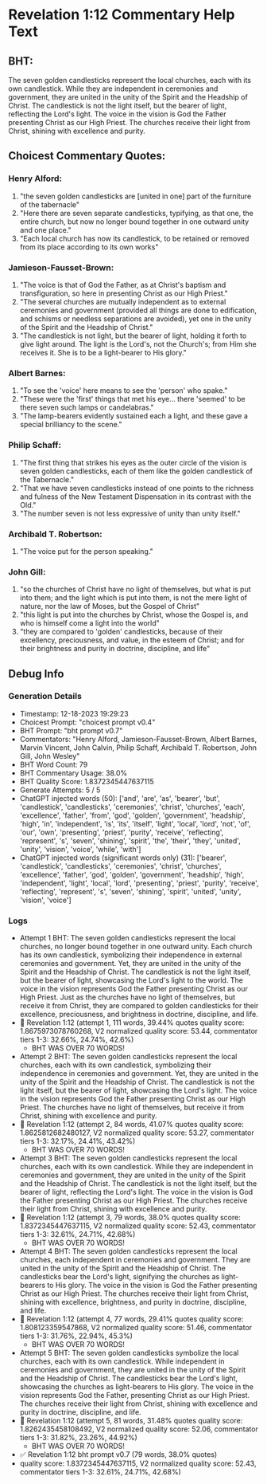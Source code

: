 # Revelation 1:12 Commentary Help Text

## BHT:
The seven golden candlesticks represent the local churches, each with its own candlestick. While they are independent in ceremonies and government, they are united in the unity of the Spirit and the Headship of Christ. The candlestick is not the light itself, but the bearer of light, reflecting the Lord's light. The voice in the vision is God the Father presenting Christ as our High Priest. The churches receive their light from Christ, shining with excellence and purity.

## Choicest Commentary Quotes:
### Henry Alford:
1. "the seven golden candlesticks are [united in one] part of the furniture of the tabernacle" 
2. "Here there are seven separate candlesticks, typifying, as that one, the entire church, but now no longer bound together in one outward unity and one place."
3. "Each local church has now its candlestick, to be retained or removed from its place according to its own works"

### Jamieson-Fausset-Brown:
1. "The voice is that of God the Father, as at Christ's baptism and transfiguration, so here in presenting Christ as our High Priest."
2. "The several churches are mutually independent as to external ceremonies and government (provided all things are done to edification, and schisms or needless separations are avoided), yet one in the unity of the Spirit and the Headship of Christ."
3. "The candlestick is not light, but the bearer of light, holding it forth to give light around. The light is the Lord's, not the Church's; from Him she receives it. She is to be a light-bearer to His glory."

### Albert Barnes:
1. "To see the 'voice' here means to see the 'person' who spake."
2. "These were the 'first' things that met his eye... there 'seemed' to be there seven such lamps or candelabras."
3. "The lamp-bearers evidently sustained each a light, and these gave a special brilliancy to the scene."

### Philip Schaff:
1. "The first thing that strikes his eyes as the outer circle of the vision is seven golden candlesticks, each of them like the golden candlestick of the Tabernacle."
2. "That we have seven candlesticks instead of one points to the richness and fulness of the New Testament Dispensation in its contrast with the Old."
3. "The number seven is not less expressive of unity than unity itself."

### Archibald T. Robertson:
1. "The voice put for the person speaking."

### John Gill:
1. "so the churches of Christ have no light of themselves, but what is put into them; and the light which is put into them, is not the mere light of nature, nor the law of Moses, but the Gospel of Christ"
2. "this light is put into the churches by Christ, whose the Gospel is, and who is himself come a light into the world"
3. "they are compared to 'golden' candlesticks, because of their excellency, preciousness, and value, in the esteem of Christ; and for their brightness and purity in doctrine, discipline, and life"


## Debug Info
### Generation Details
- Timestamp: 12-18-2023 19:29:23
- Choicest Prompt: "choicest prompt v0.4"
- BHT Prompt: "bht prompt v0.7"
- Commentators: "Henry Alford, Jamieson-Fausset-Brown, Albert Barnes, Marvin Vincent, John Calvin, Philip Schaff, Archibald T. Robertson, John Gill, John Wesley"
- BHT Word Count: 79
- BHT Commentary Usage: 38.0%
- BHT Quality Score: 1.8372345447637115
- Generate Attempts: 5 / 5
- ChatGPT injected words (50):
	['and', 'are', 'as', 'bearer', 'but', 'candlestick', 'candlesticks', 'ceremonies', 'christ', 'churches', 'each', 'excellence', 'father', 'from', 'god', 'golden', 'government', 'headship', 'high', 'in', 'independent', 'is', 'its', 'itself', 'light', 'local', 'lord', 'not', 'of', 'our', 'own', 'presenting', 'priest', 'purity', 'receive', 'reflecting', 'represent', 's', 'seven', 'shining', 'spirit', 'the', 'their', 'they', 'united', 'unity', 'vision', 'voice', 'while', 'with']
- ChatGPT injected words (significant words only) (31):
	['bearer', 'candlestick', 'candlesticks', 'ceremonies', 'christ', 'churches', 'excellence', 'father', 'god', 'golden', 'government', 'headship', 'high', 'independent', 'light', 'local', 'lord', 'presenting', 'priest', 'purity', 'receive', 'reflecting', 'represent', 's', 'seven', 'shining', 'spirit', 'united', 'unity', 'vision', 'voice']

### Logs
- Attempt 1 BHT: The seven golden candlesticks represent the local churches, no longer bound together in one outward unity. Each church has its own candlestick, symbolizing their independence in external ceremonies and government. Yet, they are united in the unity of the Spirit and the Headship of Christ. The candlestick is not the light itself, but the bearer of light, showcasing the Lord's light to the world. The voice in the vision represents God the Father presenting Christ as our High Priest. Just as the churches have no light of themselves, but receive it from Christ, they are compared to golden candlesticks for their excellence, preciousness, and brightness in doctrine, discipline, and life.
- 🔄 Revelation 1:12 (attempt 1, 111 words, 39.44% quotes quality score: 1.8675973078760268, V2 normalized quality score: 53.44, commentator tiers 1-3: 32.66%, 24.74%, 42.6%) 
	- BHT WAS OVER 70 WORDS!
- Attempt 2 BHT: The seven golden candlesticks represent the local churches, each with its own candlestick, symbolizing their independence in ceremonies and government. Yet, they are united in the unity of the Spirit and the Headship of Christ. The candlestick is not the light itself, but the bearer of light, showcasing the Lord's light. The voice in the vision represents God the Father presenting Christ as our High Priest. The churches have no light of themselves, but receive it from Christ, shining with excellence and purity.
- 🔄 Revelation 1:12 (attempt 2, 84 words, 41.07% quotes quality score: 1.8625812682480127, V2 normalized quality score: 53.27, commentator tiers 1-3: 32.17%, 24.41%, 43.42%) 
	- BHT WAS OVER 70 WORDS!
- Attempt 3 BHT: The seven golden candlesticks represent the local churches, each with its own candlestick. While they are independent in ceremonies and government, they are united in the unity of the Spirit and the Headship of Christ. The candlestick is not the light itself, but the bearer of light, reflecting the Lord's light. The voice in the vision is God the Father presenting Christ as our High Priest. The churches receive their light from Christ, shining with excellence and purity.
- 🔄 Revelation 1:12 (attempt 3, 79 words, 38.0% quotes quality score: 1.8372345447637115, V2 normalized quality score: 52.43, commentator tiers 1-3: 32.61%, 24.71%, 42.68%) 
	- BHT WAS OVER 70 WORDS!
- Attempt 4 BHT: The seven golden candlesticks represent the local churches, each independent in ceremonies and government. They are united in the unity of the Spirit and the Headship of Christ. The candlesticks bear the Lord's light, signifying the churches as light-bearers to His glory. The voice in the vision is God the Father presenting Christ as our High Priest. The churches receive their light from Christ, shining with excellence, brightness, and purity in doctrine, discipline, and life.
- 🔄 Revelation 1:12 (attempt 4, 77 words, 29.41% quotes quality score: 1.808123359547868, V2 normalized quality score: 51.46, commentator tiers 1-3: 31.76%, 22.94%, 45.3%) 
	- BHT WAS OVER 70 WORDS!
- Attempt 5 BHT: The seven golden candlesticks symbolize the local churches, each with its own candlestick. While independent in ceremonies and government, they are united in the unity of the Spirit and the Headship of Christ. The candlesticks bear the Lord's light, showcasing the churches as light-bearers to His glory. The voice in the vision represents God the Father, presenting Christ as our High Priest. The churches receive their light from Christ, shining with excellence and purity in doctrine, discipline, and life.
- 🔄 Revelation 1:12 (attempt 5, 81 words, 31.48% quotes quality score: 1.8262435458108492, V2 normalized quality score: 52.06, commentator tiers 1-3: 31.82%, 23.26%, 44.92%) 
	- BHT WAS OVER 70 WORDS!
- ✅ Revelation 1:12 bht prompt v0.7 (79 words, 38.0% quotes)
- quality score: 1.8372345447637115, V2 normalized quality score: 52.43, commentator tiers 1-3: 32.61%, 24.71%, 42.68%)